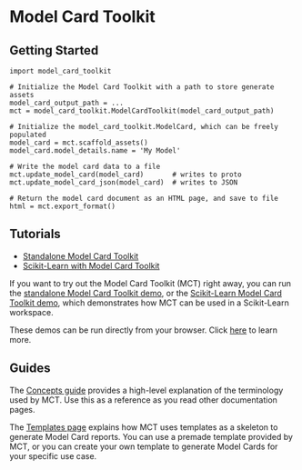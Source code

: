 # Model Card Toolkit

<g3mark-stacks product-id="model_card_toolkit" widget-kind="educational" use-name-in-title="true"></g3mark-stacks>

## Getting Started

```
import model_card_toolkit

# Initialize the Model Card Toolkit with a path to store generate assets
model_card_output_path = ...
mct = model_card_toolkit.ModelCardToolkit(model_card_output_path)

# Initialize the model_card_toolkit.ModelCard, which can be freely populated
model_card = mct.scaffold_assets()
model_card.model_details.name = 'My Model'

# Write the model card data to a file
mct.update_model_card(model_card)       # writes to proto
mct.update_model_card_json(model_card)  # writes to JSON

# Return the model card document as an HTML page, and save to file
html = mct.export_format()
```

## Tutorials

*   [Standalone Model Card Toolkit](https://colab.sandbox.google.com/github/tensorflow/model-card-toolkit/blob/main/model_card_toolkit/documentation/examples/Standalone_Model_Card_Toolkit_Demo.ipynb)
*   [Scikit-Learn with Model Card Toolkit](https://colab.sandbox.google.com/github/tensorflow/model-card-toolkit/blob/main/model_card_toolkit/documentation/examples/Scikit_Learn_Model_Card_Toolkit_Demo.ipynb)

If you want to try out the Model Card Toolkit (MCT) right away, you can run the
[standalone Model Card Toolkit demo](https://colab.sandbox.google.com/github/tensorflow/model-card-toolkit/blob/main/model_card_toolkit/documentation/examples/Standalone_Model_Card_Toolkit_Demo.ipynb),
or the
[Scikit-Learn Model Card Toolkit demo](https://colab.sandbox.google.com/github/tensorflow/model-card-toolkit/blob/main/model_card_toolkit/documentation/examples/Scikit_Learn_Model_Card_Toolkit_Demo.ipynb),
which demonstrates how MCT can be used in a Scikit-Learn workspace.

These demos can be run directly from your browser. Click
[here](https://github.com/tensorflow/model-card-toolkit/blob/main/model_card_toolkit/documentation/examples/README.md)
to learn more.

## Guides

The
[Concepts guide](https://github.com/tensorflow/model-card-toolkit/blob/main/model_card_toolkit/documentation/guide/concepts.md)
provides a high-level explanation of the terminology used by MCT. Use this as a
reference as you read other documentation pages.

The
[Templates page](https://github.com/tensorflow/model-card-toolkit/blob/main/model_card_toolkit/documentation/guide/templates.md)
explains how MCT uses templates as a skeleton to generate Model Card reports.
You can use a premade template provided by MCT, or you can create your own
template to generate Model Cards for your specific use case.
